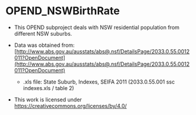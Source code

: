 # OPEND_NSWBirthRate

- This OPEND subproject deals with NSW residential population from different NSW suburbs. 

- Data was obtained from:
[http://www.abs.gov.au/ausstats/abs@.nsf/DetailsPage/2033.0.55.0012011?OpenDocument](http://www.abs.gov.au/ausstats/abs@.nsf/DetailsPage/2033.0.55.0012011?OpenDocument)
  - .xls file: State Suburb, Indexes, SEIFA 2011 (2033.0.55.001 ssc indexes.xls / table 2)


- This work is licensed under https://creativecommons.org/licenses/by/4.0/
